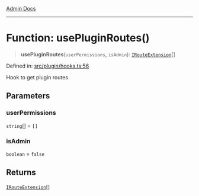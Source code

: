 [Admin Docs](/)

***

# Function: usePluginRoutes()

> **usePluginRoutes**(`userPermissions`, `isAdmin`): [`IRouteExtension`](../../types/interfaces/IRouteExtension.md)[]

Defined in: [src/plugin/hooks.ts:56](https://github.com/PalisadoesFoundation/talawa-admin/blob/main/src/plugin/hooks.ts#L56)

Hook to get plugin routes

## Parameters

### userPermissions

`string`[] = `[]`

### isAdmin

`boolean` = `false`

## Returns

[`IRouteExtension`](../../types/interfaces/IRouteExtension.md)[]

